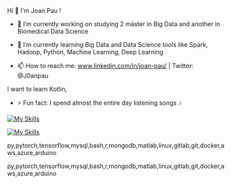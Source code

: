    Hi 👋 I'm Joan Pau !


- 🔭 I’m currently working on studying 2 máster in Big Data and another in Biomedical Data Science 

- 🌱 I’m currently learning Big Data and Data Science tools like Spark, Hadoop, Python, Machine Learning, Deep Learning 

- 📫 How to reach me: www.linkedin.com/in/joan-pau/ | Twitter: @J0anpau 

I want to learn Kotlin, 

- ⚡ Fun fact: I spend almost the entire day listening songs 🎶

[![My Skills](https://skillicons.dev/icons?i=js,html,css,wasm)](https://skillicons.dev)

[![My Skills](https://skillicons.dev/icons?i=py,pytorch,tensorflow,mysql,bash,r,mongodb,matlab,linux,gitlab,git,docker,aws,azure,arduino)](https://skillicons.dev)


py,pytorch,tensorflow,mysql,bash,r,mongodb,matlab,linux,gitlab,git,docker,aws,azure,arduino


py,pytorch,tensorflow,mysql,bash,r,mongodb,matlab,linux,gitlab,git,docker,aws,azure,arduino

